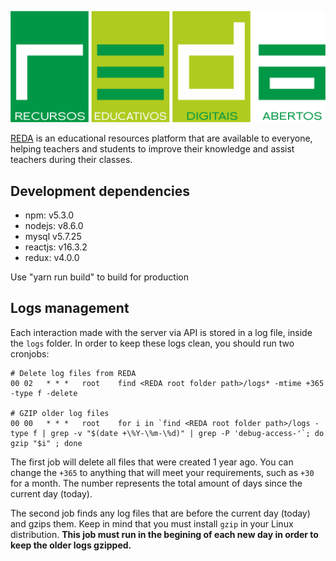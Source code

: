 ![REDA](img/REDA_logo.png)

[REDA](https://reda-sta.azores.gov.pt/) is an educational resources platform that are available to everyone, helping teachers and students to improve their knowledge and assist teachers during their classes.

## Development dependencies

- npm: v5.3.0
- nodejs: v8.6.0
- mysql v5.7.25
- reactjs: v16.3.2
- redux: v4.0.0

Use "yarn run build" to build for production

## Logs management
Each interaction made with the server via API is stored in a log file, inside the `logs` folder. In order to keep these logs clean, you should run two cronjobs:

```
# Delete log files from REDA
00 02   * * *   root    find <REDA root folder path>/logs* -mtime +365 -type f -delete

# GZIP older log files
00 00   * * *   root    for i in `find <REDA root folder path>/logs -type f | grep -v "$(date +\%Y-\%m-\%d)" | grep -P 'debug-access-'`; do gzip "$i" ; done
```

The first job will delete all files that were created 1 year ago. You can change the `+365` to anything that will meet your requirements, such as `+30` for a month. The number represents the total amount of days since the current day (today).

The second job finds any log files that are before the current day (today) and gzips them. Keep in mind that you must install `gzip` in your Linux distribution. **This job must run in the begining of each new day in order to keep the older logs gzipped.**